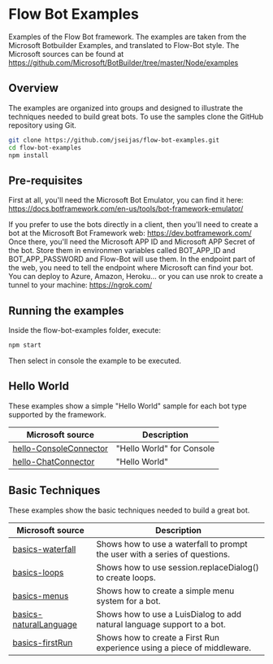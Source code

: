# Flow Bot Examples

Examples of the Flow Bot framework.
The examples are taken from the Microsoft Botbuilder Examples, and translated to Flow-Bot style. 
The Microsoft sources can be found at https://github.com/Microsoft/BotBuilder/tree/master/Node/examples

## Overview
The examples are organized into groups and designed to illustrate the techniques needed to build great bots.
To use the samples clone the GitHub repository using Git.

```bash
git clone https://github.com/jseijas/flow-bot-examples.git
cd flow-bot-examples
npm install
```

## Pre-requisites

First at all, you'll need the Microsoft Bot Emulator, you can find it here: https://docs.botframework.com/en-us/tools/bot-framework-emulator/

If you prefer to use the bots directly in a client, then you'll need to create a bot at the Microsoft Bot Framework web: https://dev.botframework.com/
Once there, you'll need the Microsoft APP ID and Microsoft APP Secret of the bot. Store them in environmen variables called BOT_APP_ID and BOT_APP_PASSWORD and Flow-Bot will use them.
In the endpoint part of the web, you need to tell the endpoint where Microsoft can find your bot. You can deploy to Azure, Amazon, Heroku... or you can use nrok to create a tunnel to your machine: https://ngrok.com/

## Running the examples

Inside the flow-bot-examples folder, execute:

```bash
npm start
```

Then select in console the example to be executed.

## Hello World
These examples show a simple "Hello World" sample for each bot type supported by the framework. 

| **Microsoft source**      | **Description**                               
| --------------------------|------------------------
|[hello-ConsoleConnector](https://github.com/Microsoft/BotBuilder/tree/master/Node/examples/hello-ConsoleConnector)|"Hello World" for Console
|[hello-ChatConnector](https://github.com/Microsoft/BotBuilder/tree/master/Node/examples/hello-ChatConnector)|"Hello World"

## Basic Techniques
These examples show the basic techniques needed to build a great bot. 

| **Microsoft source** | **Description**                               
| ---------------------|----------------------------------------------
|[basics-waterfall](https://github.com/Microsoft/BotBuilder/tree/master/Node/examples/basics-waterfall) | Shows how to use a waterfall to prompt the user with a series of questions.
|[basics-loops](https://github.com/Microsoft/BotBuilder/tree/master/Node/examples/basics-loops) | Shows how to use session.replaceDialog() to create loops. 
|[basics-menus](https://github.com/Microsoft/BotBuilder/tree/master/Node/examples/basics-menus) | Shows how to create a simple menu system for a bot. 
|[basics-naturalLanguage](https://github.com/Microsoft/BotBuilder/tree/master/Node/examples/basics-naturalLanguage) | Shows how to use a LuisDialog to add natural language support to a bot.
|[basics-firstRun](https://github.com/Microsoft/BotBuilder/tree/master/Node/examples/basics-firstRun) | Shows how to create a First Run experience using a piece of middleware.

